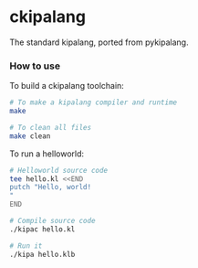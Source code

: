 ckipalang
========
The standard kipalang, ported from pykipalang.

### How to use
To build a ckipalang toolchain:

```bash
# To make a kipalang compiler and runtime
make

# To clean all files
make clean
```

To run a helloworld:

```bash
# Helloworld source code
tee hello.kl <<END
putch "Hello, world!
"
END

# Compile source code
./kipac hello.kl

# Run it
./kipa hello.klb
```
